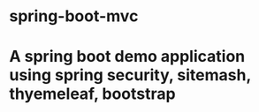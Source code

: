 # spring-boot-mvc
# A spring boot demo application using spring security, sitemash, thyemeleaf, bootstrap
